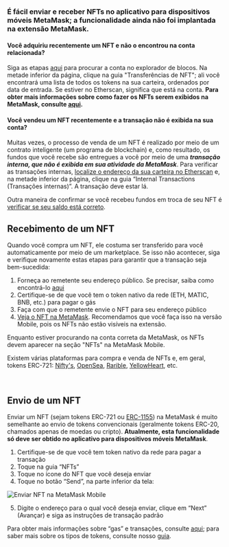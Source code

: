 ### É fácil enviar e receber NFTs no **aplicativo para dispositivos móveis MetaMask**; a funcionalidade ainda não foi implantada na extensão MetaMask.


#### Você adquiriu recentemente um NFT e não o encontrou na conta relacionada?


Siga as etapas [aqui](https://support.metamask.io/hc/en-us/articles/360057536611) para procurar a conta no explorador de blocos. Na metade inferior da página, clique na guia "Transferências de NFT"; ali você encontrará uma lista de todos os tokens na sua carteira, ordenados por data de entrada. Se estiver no Etherscan, significa que está na conta. **Para obter mais informações sobre como fazer os NFTs serem exibidos na MetaMask, consulte [aqui](https://support.metamask.io/hc/en-us/articles/360058238591).**


#### Você vendeu um NFT recentemente e a transação não é exibida na sua conta?


Muitas vezes, o processo de venda de um NFT é realizado por meio de um contrato inteligente (um programa de blockchain) e, como resultado, os fundos que você recebe são entregues a você por meio de uma ***transação interna, que não é exibida em sua atividade da MetaMask***. Para verificar as transações internas, [localize o endereço da sua carteira no Etherscan](https://support.metamask.io/hc/en-us/articles/360057536611) e, na metade inferior da página, clique na guia “Internal Transactions (Transações internas)”. A transação deve estar lá.


Outra maneira de confirmar se você recebeu fundos em troca de seu NFT é [verificar se seu saldo está correto](https://support.metamask.io/hc/en-us/articles/4407623354139).



Recebimento de um NFT
----------------------


Quando você compra um NFT, ele costuma ser transferido para você automaticamente por meio de um marketplace. Se isso não acontecer, siga e verifique novamente estas etapas para garantir que a transação seja bem-sucedida:


1. Forneça ao remetente seu endereço público. Se precisar, saiba como encontrá-lo [aqui](https://support.metamask.io/hc/en-us/articles/360015289512)
2. Certifique-se de que você tem o token nativo da rede (ETH, MATIC, BNB, etc.) para pagar o gás
3. Faça com que o remetente envie o NFT para seu endereço público
4. [Veja o NFT na MetaMask](https://support.metamask.io/hc/en-us/articles/360058238591). Recomendamos que você faça isso na versão Mobile, pois os NFTs não estão visíveis na extensão.


Enquanto estiver procurando na conta correta da MetaMask, os NFTs devem aparecer na seção "NFTs" na MetaMask Mobile.


Existem várias plataformas para compra e venda de NFTs e, em geral, tokens ERC-721: [Nifty's](https://niftys.com/), [OpenSea](https://opensea.io/), [Rarible](https://rarible.com/), [YellowHeart](https://yh.io/), etc.


 


Envio de um NFT
---------------


Enviar um NFT (sejam tokens ERC-721 ou [ERC-1155](https://support.metamask.io/hc/en-us/articles/360058488651)) na MetaMask é muito semelhante ao envio de tokens convencionais (geralmente tokens ERC-20, chamados apenas de moedas ou cripto). **Atualmente, esta funcionalidade só deve ser obtido no aplicativo para dispositivos móveis MetaMask**.


1. Certifique-se de que você tem token nativo da rede para pagar a transação
2. Toque na guia “NFTs”
3. Toque no ícone do NFT que você deseja enviar
4. Toque no botão “Send”, na parte inferior da tela:


![Enviar NFT na MetaMask Mobile](https://support.metamask.io/hc/article_attachments/12539451275163)


5. Digite o endereço para o qual você deseja enviar, clique em “Next” (Avançar) e siga as instruções de transação padrão


Para obter mais informações sobre “gas” e transações, consulte [aqui](https://support.metamask.io/hc/en-us/articles/4404600179227-User-Guide-Gas); para saber mais sobre os tipos de tokens, consulte nosso [guia](https://support.metamask.io/hc/en-us/articles/4405497827355-User-guide-Tokens).

